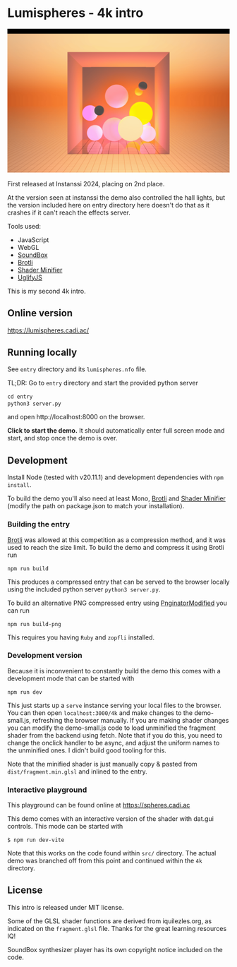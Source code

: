 # Lumispheres - 4k intro

![Screenshot](https://github.com/Cadiac/lumispheres/blob/main/entry/screenshot.png)

First released at Instanssi 2024, placing on 2nd place.

At the version seen at instanssi the demo also controlled the hall lights, but
the version included here on entry directory here doesn't do that as it crashes
if it can't reach the effects server.

Tools used:

- JavaScript
- WebGL
- [SoundBox](https://gitlab.com/mbitsnbites/soundbox)
- [Brotli](https://github.com/google/brotli)
- [Shader Minifier](http://www.ctrl-alt-test.fr)
- [UglifyJS](https://github.com/mishoo/UglifyJS)

This is my second 4k intro.

## Online version

https://lumispheres.cadi.ac/

## Running locally

See `entry` directory and its `lumispheres.nfo` file.

TL;DR: Go to `entry` directory and start the provided python server

```shell
cd entry
python3 server.py
```

and open http://localhost:8000 on the browser.

**Click to start the demo.** It should automatically enter full screen mode and start, and stop once the demo is over.

## Development

Install Node (tested with v20.11.1) and development dependencies with `npm install`.

To build the demo you'll also need at least Mono, [Brotli](https://github.com/google/brotli) and [Shader Minifier](http://www.ctrl-alt-test.fr) (modify the path on package.json to match your installation).

### Building the entry

[Brotli](https://github.com/google/brotli) was allowed at this competition as a compression method, and it was used to reach the size limit. To build the demo and compress it using Brotli run

```
npm run build
```

This produces a compressed entry that can be served to the browser locally using the included python server `python3 server.py`.

To build an alternative PNG compressed entry using [PnginatorModified](https://gitlab.com/tmptknn/pipeline/-/blob/main/tools/pnginator_modified.rb) you can run

```
npm run build-png
```

This requires you having `Ruby` and `zopfli` installed.

### Development version

Because it is inconvenient to constantly build the demo this comes with a development mode that can be started with

```
npm run dev
```

This just starts up a `serve` instance serving your local files to the browser. You can then open `localhost:3000/4k` and make changes to the demo-small.js, refreshing the browser manually. If you are making shader changes you can modify the demo-small.js code to load unminified the fragment shader from the backend using fetch. Note that if you do this, you need to change the onclick handler to be async, and adjust the uniform names to the unminified ones. I didn't build good tooling for this.

Note that the minified shader is just manually copy & pasted from `dist/fragment.min.glsl` and inlined to the entry.

### Interactive playground

This playground can be found online at https://spheres.cadi.ac

This demo comes with an interactive version of the shader with dat.gui controls. This mode can be started with

```shell
$ npm run dev-vite
```

Note that this works on the code found within `src/` directory. The actual demo was branched off from this point and continued within the `4k` directory.

## License

This intro is released under MIT license.

Some of the GLSL shader functions are derived from iquilezles.org, as indicated on the `fragment.glsl` file. Thanks for the great learning resources IQ!

SoundBox synthesizer player has its own copyright notice included on the code.
